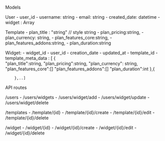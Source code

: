 Models

User 
    - user_id
    - username: string
    - email: string
    - created_date: datetime
    - widget : Array

Template
    - plan_title : "string" // style string
    - plan_pricing:string,
    - plan_currency: string,
    - plan_features_core:string,
    - plan_features_addons:string,
    - plan_duration:string

Widget:
    - widget_id
    - user_id
    - creation_date
    - updated_at
    - template_id
    - template_meta_data : [
        {  
            "plan_title":string,
            "plan_pricing":string,
            "plan_currency": string,
            "plan_features_core":[]
            "plan_features_addons":[]
            "plan_duration":int
        },{

        },..]


API routes

/users
    - /users/widgets
    - /users/widget/add
    - /users/widget/update
    - /users/widget/delete

/templates
    - /template/{id}
    - /template/{id}/create
    - /template/{id}/edit
    - /template/{id}/delete

/widget
    - /widget/{id}
    - /widget/{id}/create
    - /widget/{id}/edit
    - /widget/{id}/delete
